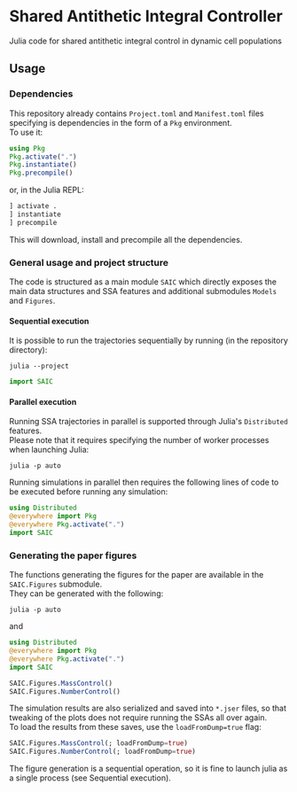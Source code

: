 # Shared Antithetic Integral Controller

Julia code for shared antithetic integral control in dynamic cell populations

## Usage
### Dependencies
This repository already contains `Project.toml` and `Manifest.toml` files specifying
is dependencies in the form of a `Pkg` environment.  
To use it:
```julia
using Pkg
Pkg.activate(".")
Pkg.instantiate()
Pkg.precompile()
```
or, in the Julia REPL:
```julia
] activate .
] instantiate
] precompile
```
This will download, install and precompile all the dependencies.

### General usage and project structure
The code is structured as a main module `SAIC` which directly exposes
the main data structures and SSA features and additional submodules `Models` and `Figures`.

#### Sequential execution
It is possible to run the trajectories sequentially by running (in the repository directory):
```
julia --project
```
```julia
import SAIC
```

#### Parallel execution
Running SSA trajectories in parallel is supported through Julia's `Distributed` 
features.  
Please note that it requires specifying the number of worker processes when launching Julia:
```
julia -p auto
```
Running simulations in parallel then requires the following lines of code to be executed
before running any simulation:
```julia
using Distributed
@everywhere import Pkg
@everywhere Pkg.activate(".")
import SAIC
```

### Generating the paper figures
The functions generating the figures for the paper are available in the 
`SAIC.Figures` submodule.  
They can be generated with the following:
```
julia -p auto
```
and
```julia
using Distributed
@everywhere import Pkg
@everywhere Pkg.activate(".")
import SAIC

SAIC.Figures.MassControl()
SAIC.Figures.NumberControl()
```

The simulation results are also serialized and saved into `*.jser` files, so that 
tweaking of the plots does not require running the SSAs all over again.  
To load the results from these saves, use the `loadFromDump=true` flag:
```julia
SAIC.Figures.MassControl(; loadFromDump=true)
SAIC.Figures.NumberControl(; loadFromDump=true)
```
The figure generation is a sequential operation, so it is fine to launch julia
as a single process (see Sequential execution).
